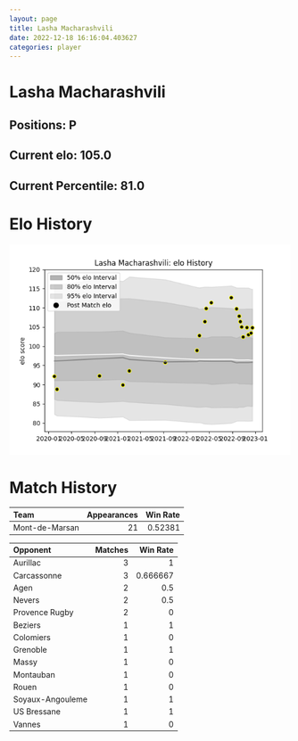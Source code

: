 ```yaml
---  
layout: page  
title: Lasha Macharashvili  
date: 2022-12-18 16:16:04.403627  
categories: player  
---
```

# Lasha Macharashvili

## Positions: P

## Current elo: 105.0

## Current Percentile: 81.0

# Elo History


![elo history](history_LashaMacharashvili.png)
# Match History


| Team           |   Appearances |   Win Rate |
|:---------------|--------------:|-----------:|
| Mont-de-Marsan |            21 |    0.52381 |

| Opponent         |   Matches |   Win Rate |
|:-----------------|----------:|-----------:|
| Aurillac         |         3 |   1        |
| Carcassonne      |         3 |   0.666667 |
| Agen             |         2 |   0.5      |
| Nevers           |         2 |   0.5      |
| Provence Rugby   |         2 |   0        |
| Beziers          |         1 |   1        |
| Colomiers        |         1 |   0        |
| Grenoble         |         1 |   1        |
| Massy            |         1 |   0        |
| Montauban        |         1 |   0        |
| Rouen            |         1 |   0        |
| Soyaux-Angouleme |         1 |   1        |
| US Bressane      |         1 |   1        |
| Vannes           |         1 |   0        |